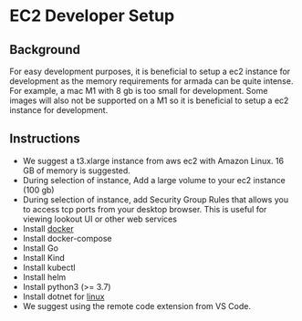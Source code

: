 # EC2 Developer Setup

## Background

For easy development purposes, it is beneficial to setup a ec2 instance for development as the memory requirements for armada can be quite intense.  For example, a mac M1 with 8 gb is too small for development.  Some images will also not be supported on a M1 so it is beneficial to setup a ec2 instance for development.

## Instructions

- We suggest a t3.xlarge instance from aws ec2 with Amazon Linux.  16 GB of memory is suggested.
- During selection of instance, Add a large volume to your ec2 instance (100 gb)
- During selection of instance, add Security Group Rules that allows you to access tcp ports from your desktop browser.  This is useful for viewing lookout UI or other web services
- Install [docker](https://www.cyberciti.biz/faq/how-to-install-docker-on-amazon-linux-2/)
- Install docker-compose
- Install Go 
- Install Kind
- Install kubectl
- Install helm
- Install python3 (>= 3.7)
- Install dotnet for [linux](https://docs.microsoft.com/en-us/dotnet/core/install/linux-centos)
- We suggest using the remote code extension from VS Code.
